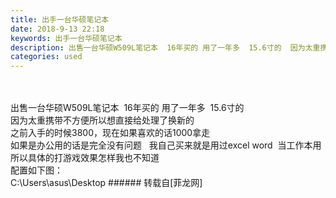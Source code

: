 ```yaml
---
title: 出手一台华硕笔记本
date: 2018-9-13 22:18
keywords: 出手一台华硕笔记本
description: 出售一台华硕W509L笔记本  16年买的 用了一年多  15.6寸的  因为太重携带不方便所以想直接给处理了换新的之前入手的时候3800，现在如果喜欢的话1000拿走如果是办公用的话是完全没有问题   我自己买来就是用过excel word  当工作本用所以具体的打游戏效果怎样我也不知道配置如下图：C:\Users\asus\Desktop
categories: used
---
```

<td class="t_f" id="postmessage_1786944">

<br/>
<br/>
出售一台华硕W509L笔记本  16年买的 用了一年多  15.6寸的  <br/>
因为太重携带不方便所以想直接给处理了换新的<br/>
之前入手的时候3800，现在如果喜欢的话1000拿走<br/>
如果是办公用的话是完全没有问题   我自己买来就是用过excel word  当工作本用<br/>
所以具体的打游戏效果怎样我也不知道<br/>
配置如下图：<br/>
C:\Users\asus\Desktop</td>
###### 转载自[菲龙网]